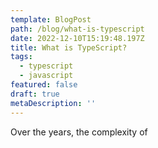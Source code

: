 ```yaml
---
template: BlogPost
path: /blog/what-is-typescript
date: 2022-12-10T15:19:48.197Z
title: What is TypeScript?
tags:
  - typescript
  - javascript
featured: false
draft: true
metaDescription: ''
---
```

Over the years, the complexity of
